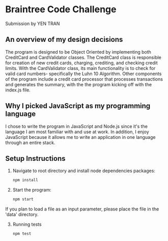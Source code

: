 # Braintree Code Challenge

Submission by YEN TRAN

## An overview of my design decisions

The program is designed to be Object Oriented by implementing both CreditCard and CardValidator classes. The CreditCard class is responsible for creation of new credit cards, charging, crediting, and checking credit limits. With the CardValidator class, its main functionality is to check for valid card numbers- specifically the Luhn 10 Algorithm. Other components of the program include a credit card processor that processes transactions and generates the summary, with the the program kicking off with the index.js file.

## Why I picked JavaScript as my programming language

I chose to write the program in JavaScript and Node.js since it's the language I am most familiar with and use at work. In addition, I enjoy JavaScript because it allows me to write an application in one language through an entire stack.

## Setup Instructions

1. Navigate to root directory and install node dependencies packages:

   ```sh
   npm install
   ```

2. Start the program:

   ```sh
   npm start
   ```

  If you plan to load a file as an input parameter, please place the file in the 'data' directory.

3. Running tests

   ```sh
   npm test
   ```
